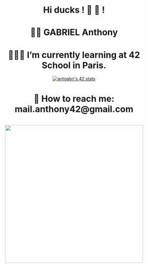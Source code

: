 
<div align="center" style="display: place-content: center;">
  <h1> Hi ducks ! 🦆 👋 !</h1>
  <h1>  👱🏻 GABRIEL Anthony </h1>
   <h1>  👨🏼‍🎓 I’m currently learning at 42 School in Paris.</h1>
   <a href="https://github.com/oakoudad/badge42"><img src="https://badge.mediaplus.ma/darkgray/antgabri?1337Badge=off&UM6P=off" alt="antgabri's 42 stats" /></a>
    <h1>  📩 How to reach me: mail.anthony42@gmail.com</h1>
<!-- <br>
    <a href="https://github.com/EniumRaphael/libft"><img src="./badges/libfte.png"  title="libft: 125/100" length="150" width="150"></a>
    <a href="https://github.com/EniumRaphael/ft_printf"><img src="./badges/ft_printfe.png" title="printf: 100/100" length="150" width="150"></a> -->
<br>
    <img src="https://github-readme-stats.vercel.app/api?username=monsieurCanard&show_icons=true&theme=tokyonight&?count_private=true&include_all_commits=true" length="150" width="450"> 
<!--     <img src="github-readme-streak-stats.herokuapp.com/?user=monsieurCanard&theme=tokyonight" length="150" width="450"> -->
</div>
